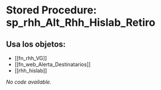 # Stored Procedure: sp_rhh_Alt_Rhh_Hislab_Retiro

## Usa los objetos:
- [[fn_rhh_VG]]
- [[fn_web_Alerta_Destinatarios]]
- [[rhh_hislab]]

*No code available.*
